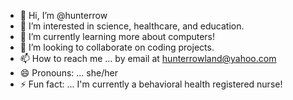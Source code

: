 - 👋 Hi, I’m @hunterrow
- 👀 I’m interested in science, healthcare, and education.
- 🌱 I’m currently learning more about computers!
- 💞️ I’m looking to collaborate on coding projects.
- 📫 How to reach me ... by email at hunterrowland@yahoo.com
- 😄 Pronouns: ... she/her
- ⚡ Fun fact: ... I'm currently a behavioral health registered nurse!

<!---
hunterrow/hunterrow is a ✨ special ✨ repository because its `README.md` (this file) appears on your GitHub profile.
You can click the Preview link to take a look at your changes.
--->
